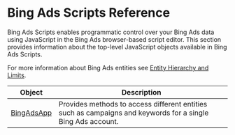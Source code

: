 # Bing Ads Scripts Reference

Bing Ads Scripts enables programmatic control over your Bing Ads data using JavaScript in the Bing Ads browser-based script editor.
This section provides information about the top-level JavaScript objects available in Bing Ads Scripts.

For more information about Bing Ads entities see [Entity Hierarchy and Limits](/bingads/guides/entity-hierarchy-limits).

|Object|Description|
|-|-
[BingAdsApp](./reference/BingAdsApp)|Provides methods to access different entities such as campaigns and keywords for a single Bing Ads account.